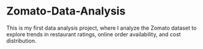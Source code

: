 # Zomato-Data-Analysis
This is my first data analysis project, where I analyze the Zomato dataset to explore trends in restaurant ratings, online order availability, and cost distribution.
